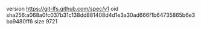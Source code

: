 version https://git-lfs.github.com/spec/v1
oid sha256:a068a0fc037b31c138dd881408d4d1e3a30ad666f1b64735865b6e3ba9480ff6
size 9721
